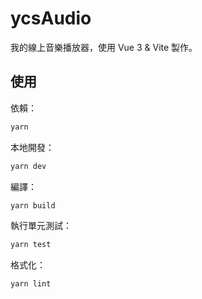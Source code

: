 # ycsAudio

我的線上音樂播放器，使用 Vue 3 & Vite 製作。

## 使用
依賴：

```sh
yarn
```

本地開發：

```sh
yarn dev
```

編譯：

```sh
yarn build
```

執行單元測試：

```sh
yarn test
```

格式化：

```sh
yarn lint
```
